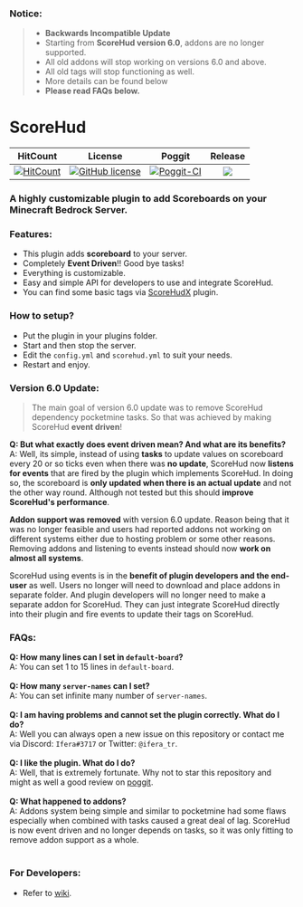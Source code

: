### Notice: <br />
>- **Backwards Incompatible Update**
>- Starting from **ScoreHud version 6.0**, addons are no longer supported. <br />
>- All old addons will stop working on versions 6.0 and above. <br />
>- All old tags will stop functioning as well. <br />
>- More details can be found below <br />
>- **Please read FAQs below.**

# ScoreHud

| HitCount | License | Poggit | Release |
|:--:|:--:|:--:|:--:|
|[![HitCount](http://hits.dwyl.io/Ifera/ScoreHud.svg)](http://hits.dwyl.io/Ifera/ScoreHud)|[![GitHub license](https://img.shields.io/github/license/Ifera/ScoreHud.svg)](https://github.com/Ifera/ScoreHud/blob/master/LICENSE)|[![Poggit-CI](https://poggit.pmmp.io/ci.shield/JackMD/ScoreHud/ScoreHud)](https://poggit.pmmp.io/ci/JackMD/ScoreHud/ScoreHud)|[![](https://poggit.pmmp.io/shield.state/ScoreHud)](https://poggit.pmmp.io/p/ScoreHud)|

### A highly customizable plugin to add Scoreboards on your Minecraft Bedrock Server.

### Features:

 - This plugin adds **scoreboard** to your server.
 - Completely **Event Driven**!! Good bye tasks!
 - Everything is customizable.
 - Easy and simple API for developers to use and integrate ScoreHud.
 - You can find some basic tags via [ScoreHudX](https://github.com/Ifera/ScoreHudX) plugin.
 
### How to setup?

 - Put the plugin in your plugins folder.
 - Start and then stop the server.
 - Edit the `config.yml` and `scorehud.yml` to suit your needs.
 - Restart and enjoy.
 
### Version 6.0 Update:

> The main goal of version 6.0 update was to remove ScoreHud dependency pocketmine tasks. So that was achieved by making
> ScoreHud **event driven**! <br />

**Q: But what exactly does event driven mean? And what are its benefits?** <br />
A: Well, its simple, instead of using **tasks** to update values on scoreboard every 20 or so ticks even when there was **no 
update**, ScoreHud now **listens for events** that are fired by the plugin which implements ScoreHud. In doing so, the scoreboard 
is **only updated when there is an actual update** and not the other way round. Although not tested but this should **improve 
ScoreHud's performance**.<br />

**Addon support was removed** with version 6.0 update. Reason being that it was no longer feasible and users had reported addons 
not working on different systems either due to hosting problem or some other reasons. Removing addons and listening to events 
instead should now **work on almost all systems**.<br />

ScoreHud using events is in the **benefit of plugin developers and the end-user** as well. Users no longer will need to download 
and place addons in separate folder. And plugin developers will no longer need to make a separate addon for ScoreHud. They 
can just integrate ScoreHud directly into their plugin and fire events to update their tags on ScoreHud. 

### FAQs:

**Q: How many lines can I set in `default-board`?**<br />
A: You can set 1 to 15 lines in `default-board`. <br /><br />
**Q: How many `server-names` can I set?**<br />
A: You can set infinite many number of `server-names`. <br /><br />
**Q: I am having problems and cannot set the plugin correctly. What do I do?**<br />
A: Well you can always open a new issue on this repository or contact me via Discord: `Ifera#3717` or Twitter: `@ifera_tr`. <br /><br />
**Q: I like the plugin. What do I do?**<br />
A: Well, that is extremely fortunate. Why not to star this repository and might as well a good review on [poggit](https://poggit.pmmp.io/p/ScoreHud).<br /><br />
**Q: What happened to addons?**<br />
A: Addons system being simple and similar to pocketmine had some flaws especially when combined with tasks caused a great deal of lag. ScoreHud is now event driven and no longer depends on tasks, so it was only fitting to remove addon support as a whole. <br /><br />

### For Developers:

 - Refer to [wiki](https://github.com/Ifera/ScoreHud/wiki).
